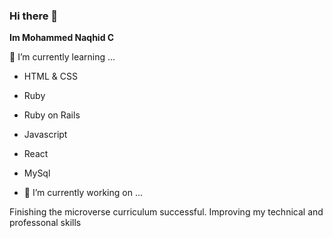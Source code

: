 ### Hi there 👋


**Im Mohammed Naqhid C** 

 🌱 I’m currently learning ...
- HTML & CSS
- Ruby
- Ruby on Rails
- Javascript
- React
- MySql


- 🔭 I’m currently working on ...

Finishing the microverse curriculum successful.
Improving my technical and professonal skills

